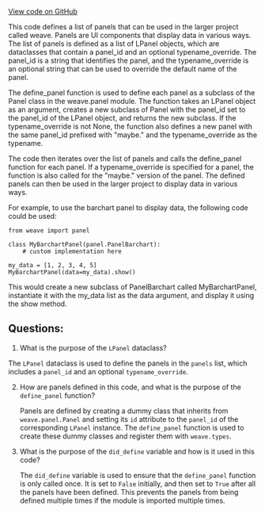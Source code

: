 [View code on GitHub](https://github.com/wandb/weave/weave/panels/panel_legacy.py)

This code defines a list of panels that can be used in the larger project called weave. Panels are UI components that display data in various ways. The list of panels is defined as a list of LPanel objects, which are dataclasses that contain a panel_id and an optional typename_override. The panel_id is a string that identifies the panel, and the typename_override is an optional string that can be used to override the default name of the panel.

The define_panel function is used to define each panel as a subclass of the Panel class in the weave.panel module. The function takes an LPanel object as an argument, creates a new subclass of Panel with the panel_id set to the panel_id of the LPanel object, and returns the new subclass. If the typename_override is not None, the function also defines a new panel with the same panel_id prefixed with "maybe." and the typename_override as the typename.

The code then iterates over the list of panels and calls the define_panel function for each panel. If a typename_override is specified for a panel, the function is also called for the "maybe." version of the panel. The defined panels can then be used in the larger project to display data in various ways.

For example, to use the barchart panel to display data, the following code could be used:

```
from weave import panel

class MyBarchartPanel(panel.PanelBarchart):
    # custom implementation here

my_data = [1, 2, 3, 4, 5]
MyBarchartPanel(data=my_data).show()
```

This would create a new subclass of PanelBarchart called MyBarchartPanel, instantiate it with the my_data list as the data argument, and display it using the show method.
## Questions: 
 1. What is the purpose of the `LPanel` dataclass?
   
   The `LPanel` dataclass is used to define the panels in the `panels` list, which includes a `panel_id` and an optional `typename_override`.

2. How are panels defined in this code, and what is the purpose of the `define_panel` function?
   
   Panels are defined by creating a dummy class that inherits from `weave.panel.Panel` and setting its `id` attribute to the `panel_id` of the corresponding `LPanel` instance. The `define_panel` function is used to create these dummy classes and register them with `weave.types`.

3. What is the purpose of the `did_define` variable and how is it used in this code?
   
   The `did_define` variable is used to ensure that the `define_panel` function is only called once. It is set to `False` initially, and then set to `True` after all the panels have been defined. This prevents the panels from being defined multiple times if the module is imported multiple times.